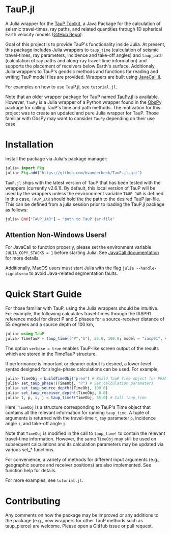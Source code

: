 # TauP.jl
A Julia wrapper for the [TauP Toolkit](https://www.seis.sc.edu/taup/), a Java Package for the calculation of seismic travel-times, ray paths, and related quantities through 1D spherical Earth velocity models ([GitHub Repo](https://github.com/crotwell/TauP)).

Goal of this project is to provide TauP's functionality inside Julia. At present, this package includes Julia wrappers to `taup_time` (calculation of seismic travel-times, ray parameters, incidence and take-off angles) and `taup_path` (calculation of ray paths and along-ray travel-time information) and supports the placement of receivers below Earth's surface. Additionaly, Julia wrappers to TauP's geodsic methods and functions for reading and writing TauP model files are provided. Wrappers are built using [JavaCall.jl](https://github.com/JuliaInterop/JavaCall.jl).

For examples on how to use TauP.jl, see `tutorial.jl`.

Note that an older wrapper package for TauP named [TauPy.jl](https://github.com/anowacki/TauPy.jl) is available. However, `TauPy` is a Julia wrapper of a Python wrapper found in the [ObsPy](https://docs.obspy.org/) package for calling TauP's time and path methods. The motivation for this project was to create an updated and pure Julia wrapper for TauP. Those familiar with ObsPy may want to consider `TauPy` depending on their use case.


# Installation
Install the package via Julia's package manager:
```julia
julia> import Pkg
julia> Pkg.add("https://github.com/bvanderbeek/TauP.jl.git")
```

`TauP.jl` ships with the latest version of TauP that has been tested with the wrappers (currently v2.6.1). By default, this local version of TauP will be used by the wrappers unless the environnment variable `TAUP_JAR` is defined. In this case, `TAUP_JAR` should hold the the path to the desired TauP jar-file. This can be defined from a julia session prior to loading the TauP.jl package as follows:
```julia
julia> ENV["TAUP_JAR"] = "path to TauP jar-file"
```

## Attention Non-Windows Users!
For JavaCall to function properly, please set the environment variable `JULIA_COPY_STACKS = 1` before starting Julia. See [JavaCall documentation](https://github.com/JuliaInterop/JavaCall.jl) for more details.

Additionally, MacOS users must start Julia with the flag `julia --handle-signals=no` to avoid Java-related segmentation faults.

# Quick Start Guide
For those familiar with TauP, using the Julia wrappers should be intuitive. For example, the following calculates travel-times through the IASP91 reference model for direct P and S phases for a source-receiver distance of 55 degrees and a source depth of 100 km,

```julia
julia> using TauP
julia> TimeTauP = taup_time(["P","S"], 55.0, 100.0; model = "iasp91", verbose = true)
```

The option `verbose = true` enables TauP-like screen output of the results which are stored in the TimeTauP structure.

If performance is important or cleaner output is desired, a lower-level syntax designed for single-phase calculations can be used. For example,
```julia
julia> TimeObj = buildTimeObj("prem") # Build TauP Time object for PREM model
julia> set_taup_phase!(TimeObj, "P") # Set calculation parameters
julia> set_taup_source_depth!(TimeObj, 100.0)
julia> set_taup_receiver_depth!(TimeObj, 0.0)
julia> t, p, i, j = taup_time!(TimeObj, 55.0) # Call taup_time
```
Here, `TimeObj` is a structure corresponding to TauP's Time object that contains all the relevant information for running `taup_time`. A tuple of arguments is returned with the travel-time `t`, ray parameter `p`, incidence angle `i`, and take-off angle `j`.

Note that `TimeObj` is modified in the call to `taup_time!` to contain the relevant travel-time information. However, the same `TimeObj` may still be used on subsequent calculations and its calculation parameters may be updated via various set_* functions.

For convenience, a variety of methods for different input arguments (e.g., geographic source and receiver positions) are also implemented. See function help for details.

For more examples, see `tutorial.jl`.


# Contributing
Any comments on how the package may be improved or any additions to the package (e.g., new wrappers for other TauP methods such as taup_pierce) are welcome. Please open a GitHub issue or pull request.
